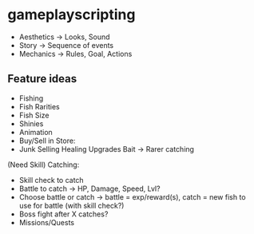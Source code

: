 # gameplayscripting

- Aesthetics -> Looks, Sound
- Story -> Sequence of events
- Mechanics -> Rules, Goal, Actions

## Feature ideas
- Fishing
- Fish Rarities
- Fish Size
- Shinies
- Animation
- Buy/Sell in Store:
- Junk Selling
Healing
Upgrades
Bait -> Rarer catching

(Need Skill)
Catching: 
- Skill check to catch
- Battle to catch -> HP, Damage, Speed, Lvl?
- Choose battle or catch -> battle = exp/reward(s), catch = new fish to use for battle (with skill check?)
- Boss fight after X catches?
- Missions/Quests